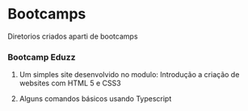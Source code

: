 # Bootcamps
Diretorios criados aparti de bootcamps

### Bootcamp Eduzz  

  1. Um simples site desenvolvido no modulo: Introdução a criação de websites com HTML 5 e CSS3

  2. Alguns comandos básicos usando Typescript
